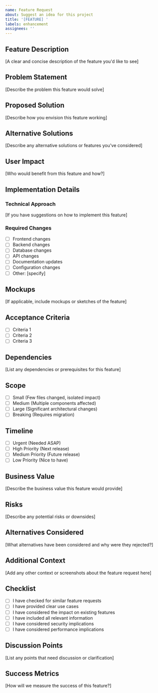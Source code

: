 ```yaml
---
name: Feature Request
about: Suggest an idea for this project
title: '[FEATURE] '
labels: enhancement
assignees: ''
---
```


## Feature Description

[A clear and concise description of the feature you'd like to see]

## Problem Statement

[Describe the problem this feature would solve]

## Proposed Solution

[Describe how you envision this feature working]

## Alternative Solutions

[Describe any alternative solutions or features you've considered]

## User Impact

[Who would benefit from this feature and how?]

## Implementation Details

### Technical Approach

[If you have suggestions on how to implement this feature]

### Required Changes

- [ ] Frontend changes
- [ ] Backend changes
- [ ] Database changes
- [ ] API changes
- [ ] Documentation updates
- [ ] Configuration changes
- [ ] Other: [specify]

## Mockups

[If applicable, include mockups or sketches of the feature]

## Acceptance Criteria

- [ ] Criteria 1
- [ ] Criteria 2
- [ ] Criteria 3

## Dependencies

[List any dependencies or prerequisites for this feature]

## Scope

- [ ] Small (Few files changed, isolated impact)
- [ ] Medium (Multiple components affected)
- [ ] Large (Significant architectural changes)
- [ ] Breaking (Requires migration)

## Timeline

- [ ] Urgent (Needed ASAP)
- [ ] High Priority (Next release)
- [ ] Medium Priority (Future release)
- [ ] Low Priority (Nice to have)

## Business Value

[Describe the business value this feature would provide]

## Risks

[Describe any potential risks or downsides]

## Alternatives Considered

[What alternatives have been considered and why were they rejected?]

## Additional Context

[Add any other context or screenshots about the feature request here]

## Checklist

- [ ] I have checked for similar feature requests
- [ ] I have provided clear use cases
- [ ] I have considered the impact on existing features
- [ ] I have included all relevant information
- [ ] I have considered security implications
- [ ] I have considered performance implications

## Discussion Points

[List any points that need discussion or clarification]

## Success Metrics

[How will we measure the success of this feature?]
